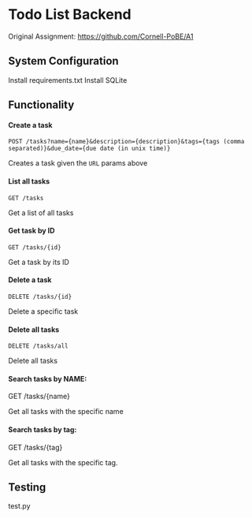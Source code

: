 # Todo List Backend

Original Assignment: https://github.com/Cornell-PoBE/A1

## System Configuration

Install requirements.txt
Install SQLite

## Functionality

#### Create a task
`POST /tasks?name={name}&description={description}&tags={tags (comma separated)}&due_date={due date (in unix time)}`

Creates a task given the `URL` params above

#### List all tasks
`GET /tasks`

Get a list of all tasks

#### Get task by ID
`GET /tasks/{id}`

Get a task by its ID

#### Delete a task
`DELETE /tasks/{id}`

Delete a specific task

#### Delete all tasks
`DELETE /tasks/all`

Delete all tasks

#### Search tasks by NAME:

GET /tasks/{name}

Get all tasks with the specific name

#### Search tasks by tag:

GET /tasks/{tag}

Get all tasks with the specific tag.

## Testing 

test.py